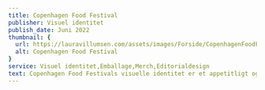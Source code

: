 ```yaml
---
title: Copenhagen Food Festival
publisher: Visuel identitet
publish_date: Juni 2022
thumbnail: {
  url: https://lauravillumsen.com/assets/images/Forside/CopenhagenFoodFestival_Forside.png,
  alt: Copenhagen Food Festival
}
service: Visuel identitet,Emballage,Merch,Editorialdesign
text: Copenhagen Food Festivals visuelle identitet er et appetitligt og sommerligt design, med fokus på at omfavne den moderne og urbane målgruppe. Motiverne af frugt og grønt, er malet i håndet, og skal give følelsen af nærvær og sanselighed. Den visuelle identitet er et møde med analoge og digitale teknikker, hvor balancen mellem de to teknikker, skal give et moderne udtryk. Den visuelle identitet blev designet i forbindelse med et eksamensprojekt på Danmarks Medie- og Journalisthøjskole.
---
```


<img src="" alt="">
